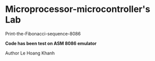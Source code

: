 # Microprocessor-microcontroller's Lab
Print-the-Fibonacci-sequence-8086

**Code has been test on ASM 8086 emulator**

Author 
Le Hoang Khanh
